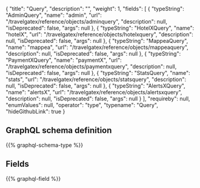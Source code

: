 {
  "title": "Query",
  "description": "",
  "weight": 1,
  "fields": [
    {
      "typeString": "AdminQuery",
      "name": "admin",
      "url": "/travelgatex/reference/objects/adminquery",
      "description": null,
      "isDeprecated": false,
      "args": null
    },
    {
      "typeString": "HotelXQuery",
      "name": "hotelX",
      "url": "/travelgatex/reference/objects/hotelxquery",
      "description": null,
      "isDeprecated": false,
      "args": null
    },
    {
      "typeString": "MappeaQuery",
      "name": "mappea",
      "url": "/travelgatex/reference/objects/mappeaquery",
      "description": null,
      "isDeprecated": false,
      "args": null
    },
    {
      "typeString": "PaymentXQuery",
      "name": "paymentX",
      "url": "/travelgatex/reference/objects/paymentxquery",
      "description": null,
      "isDeprecated": false,
      "args": null
    },
    {
      "typeString": "StatsQuery",
      "name": "stats",
      "url": "/travelgatex/reference/objects/statsquery",
      "description": null,
      "isDeprecated": false,
      "args": null
    },
    {
      "typeString": "AlertsXQuery",
      "name": "alertsX",
      "url": "/travelgatex/reference/objects/alertsxquery",
      "description": null,
      "isDeprecated": false,
      "args": null
    }
  ],
  "requireby": null,
  "enumValues": null,
  "operator": "type",
  "typename": "Query",
  "hideGithubLink": true
}
## GraphQL schema definition

{{% graphql-schema-type %}}

## Fields

{{% graphql-field %}}
